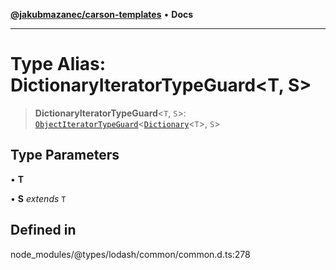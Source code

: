 [**@jakubmazanec/carson-templates**](../../../README.md) • **Docs**

---

# Type Alias: DictionaryIteratorTypeGuard\<T, S\>

> **DictionaryIteratorTypeGuard**\<`T`, `S`\>:
> [`ObjectIteratorTypeGuard`](ObjectIteratorTypeGuard.md)\<[`Dictionary`](../interfaces/Dictionary.md)\<`T`\>,
> `S`\>

## Type Parameters

• **T**

• **S** _extends_ `T`

## Defined in

node_modules/@types/lodash/common/common.d.ts:278
